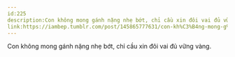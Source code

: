 ```yaml
---
id:225
description:Con không mong gánh nặng nhẹ bớt, chỉ cầu xin đôi vai đủ vững vàng.
link:https://iambep.tumblr.com/post/145865777631/con-kh%C3%B4ng-mong-g%C3%A1nh-n%E1%BA%B7ng-n%C3%A0y-nh%E1%BA%B9-b%E1%BB%9Bt-ch%E1%BB%89-c%E1%BA%A7u-xin
---
```


Con không mong gánh nặng nhẹ bớt, chỉ cầu xin đôi vai đủ vững vàng.